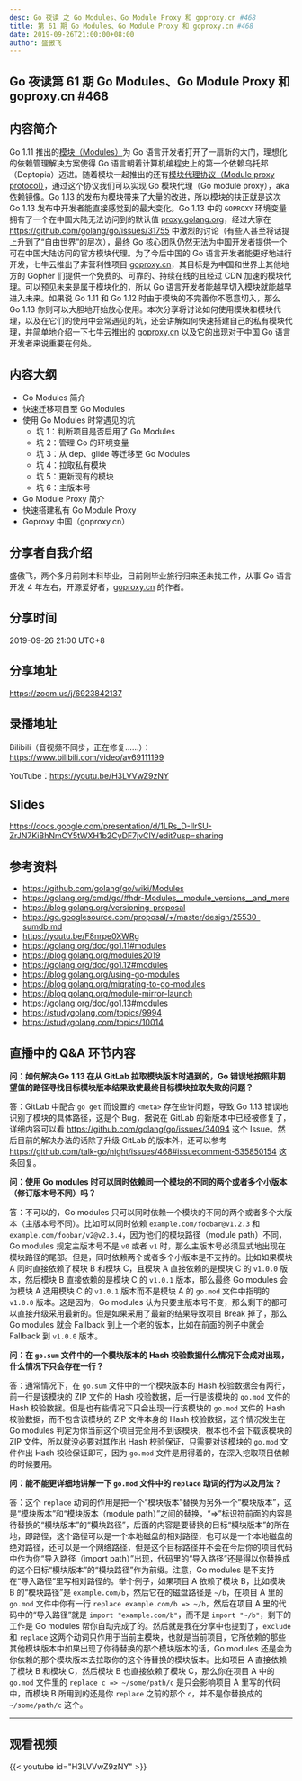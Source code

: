 ```yaml
---
desc: Go 夜读 之 Go Modules、Go Module Proxy 和 goproxy.cn #468
title: 第 61 期 Go Modules、Go Module Proxy 和 goproxy.cn #468
date: 2019-09-26T21:00:00+08:00
author: 盛傲飞
---
```


## Go 夜读第 61 期 Go Modules、Go Module Proxy 和 goproxy.cn #468

## 内容简介

Go 1.11 推出的[模块（Modules）](https://github.com/golang/go/wiki/Modules)为 Go 语言开发者打开了一扇新的大门，理想化的依赖管理解决方案使得 Go 语言朝着计算机编程史上的第一个依赖乌托邦（Deptopia）迈进。随着模块一起推出的还有[模块代理协议（Module proxy protocol）](https://golang.org/cmd/go/#hdr-Module_proxy_protocol)，通过这个协议我们可以实现 Go 模块代理（Go module proxy），aka 依赖镜像。Go 1.13 的发布为模块带来了大量的改进，所以模块的扶正就是这次 Go 1.13 发布中开发者能直接感觉到的最大变化。Go 1.13 中的 `GOPROXY` 环境变量拥有了一个在中国大陆无法访问到的默认值 [proxy.golang.org](https://proxy.golang.org)，经过大家在 https://github.com/golang/go/issues/31755 中激烈的讨论（有些人甚至将话提上升到了“自由世界”的层次），最终 Go 核心团队仍然无法为中国开发者提供一个可在中国大陆访问的官方模块代理。为了今后中国的 Go 语言开发者能更好地进行开发，七牛云推出了非营利性项目 [goproxy.cn](https://goproxy.cn)，其目标是为中国和世界上其他地方的 Gopher 们提供一个免费的、可靠的、持续在线的且经过 CDN 加速的模块代理。可以预见未来是属于模块化的，所以 Go 语言开发者能越早切入模块就能越早进入未来。如果说 Go 1.11 和 Go 1.12 时由于模块的不完善你不愿意切入，那么 Go 1.13 你则可以大胆地开始放心使用。本次分享将讨论如何使用模块和模块代理，以及在它们的使用中会常遇见的坑，还会讲解如何快速搭建自己的私有模块代理，并简单地介绍一下七牛云推出的 [goproxy.cn](https://goproxy.cn) 以及它的出现对于中国 Go 语言开发者来说重要在何处。

## 内容大纲

* Go Modules 简介
* 快速迁移项目至 Go Modules
* 使用 Go Modules 时常遇见的坑
	* 坑 1：判断项目是否启用了 Go Modules
	* 坑 2：管理 Go 的环境变量
	* 坑 3：从 dep、glide 等迁移至 Go Modules
	* 坑 4：拉取私有模块
	* 坑 5：更新现有的模块
	* 坑 6：主版本号
* Go Module Proxy 简介
* 快速搭建私有 Go Module Proxy
* Goproxy 中国（goproxy.cn）

## 分享者自我介绍

盛傲飞，两个多月前刚本科毕业，目前刚毕业旅行归来还未找工作，从事 Go 语言开发 4 年左右，开源爱好者，[goproxy.cn](https://goproxy.cn) 的作者。

## 分享时间

2019-09-26 21:00 UTC+8

## 分享地址

https://zoom.us/j/6923842137

## 录播地址

Bilibili（音视频不同步，正在修复……）：https://www.bilibili.com/video/av69111199

YouTube：https://youtu.be/H3LVVwZ9zNY

## Slides

https://docs.google.com/presentation/d/1LRs_D-IlrSU-ZrJN7KiBhNmCY5tWXH1b2CyDF7jvClY/edit?usp=sharing

## 参考资料

* https://github.com/golang/go/wiki/Modules
* https://golang.org/cmd/go/#hdr-Modules__module_versions__and_more
* https://blog.golang.org/versioning-proposal
* https://go.googlesource.com/proposal/+/master/design/25530-sumdb.md
* https://youtu.be/F8nrpe0XWRg
* https://golang.org/doc/go1.11#modules
* https://blog.golang.org/modules2019
* https://golang.org/doc/go1.12#modules
* https://blog.golang.org/using-go-modules
* https://blog.golang.org/migrating-to-go-modules
* https://blog.golang.org/module-mirror-launch
* https://golang.org/doc/go1.13#modules
* https://studygolang.com/topics/9994
* https://studygolang.com/topics/10014

## 直播中的 Q&A 环节内容

**问：如何解决 Go 1.13 在从 GitLab 拉取模块版本时遇到的，Go 错误地按照非期望值的路径寻找目标模块版本结果致使最终目标模块拉取失败的问题？**

答：GitLab 中配合 `go get` 而设置的 `<meta>` 存在些许问题，导致 Go 1.13 错误地识别了模块的具体路径，这是个 Bug，据说在 GitLab 的新版本中已经被修复了，详细内容可以看 https://github.com/golang/go/issues/34094 这个 Issue。然后目前的解决办法的话除了升级 GitLab 的版本外，还可以参考 https://github.com/talk-go/night/issues/468#issuecomment-535850154 这条回复。

**问：使用 Go modules 时可以同时依赖同一个模块的不同的两个或者多个小版本（修订版本号不同）吗？**

答：不可以的，Go modules 只可以同时依赖一个模块的不同的两个或者多个大版本（主版本号不同）。比如可以同时依赖 `example.com/foobar@v1.2.3` 和 `example.com/foobar/v2@v2.3.4`，因为他们的模块路径（module path）不同，Go modules 规定主版本号不是 `v0` 或者 `v1` 时，那么主版本号必须显式地出现在模块路径的尾部。但是，同时依赖两个或者多个小版本是不支持的。比如如果模块 A 同时直接依赖了模块 B 和模块 C，且模块 A 直接依赖的是模块 C 的 `v1.0.0` 版本，然后模块 B 直接依赖的是模块 C 的 `v1.0.1` 版本，那么最终 Go modules 会为模块 A 选用模块 C 的 `v1.0.1` 版本而不是模块 A 的 `go.mod` 文件中指明的 `v1.0.0` 版本。这是因为，Go modules 认为只要主版本号不变，那么剩下的都可以直接升级采用最新的。但是如果采用了最新的结果导致项目 Break 掉了，那么 Go modules 就会 Fallback 到上一个老的版本，比如在前面的例子中就会 Fallback 到 `v1.0.0` 版本。

**问：在 `go.sum` 文件中的一个模块版本的 Hash 校验数据什么情况下会成对出现，什么情况下只会存在一行？**

答：通常情况下，在 `go.sum` 文件中的一个模块版本的 Hash 校验数据会有两行，前一行是该模块的 ZIP 文件的 Hash 校验数据，后一行是该模块的 `go.mod` 文件的 Hash 校验数据。但是也有些情况下只会出现一行该模块的 `go.mod` 文件的 Hash 校验数据，而不包含该模块的 ZIP 文件本身的 Hash 校验数据，这个情况发生在 Go modules 判定为你当前这个项目完全用不到该模块，根本也不会下载该模块的 ZIP 文件，所以就没必要对其作出 Hash 校验保证，只需要对该模块的 `go.mod` 文件作出 Hash 校验保证即可，因为 `go.mod` 文件是用得着的，在深入挖取项目依赖的时候要用。

**问：能不能更详细地讲解一下 `go.mod` 文件中的 `replace` 动词的行为以及用法？**

答：这个 `replace` 动词的作用是把一个“模块版本”替换为另外一个“模块版本”，这是“模块版本”和“模块版本（module path）”之间的替换，“=>”标识符前面的内容是待替换的“模块版本”的“模块路径”，后面的内容是要替换的目标“模块版本”的所在地，即路径，这个路径可以是一个本地磁盘的相对路径，也可以是一个本地磁盘的绝对路径，还可以是一个网络路径，但是这个目标路径并不会在今后你的项目代码中作为你“导入路径（import path）”出现，代码里的“导入路径”还是得以你替换成的这个目标“模块版本”的“模块路径”作为前缀。注意，Go modules 是不支持在“导入路径”里写相对路径的。举个例子，如果项目 A 依赖了模块 B，比如模块 B 的“模块路径”是 `example.com/b`，然后它在的磁盘路径是 `~/b`，在项目 A 里的 `go.mod` 文件中你有一行 `replace example.com/b => ~/b`，然后在项目 A 里的代码中的“导入路径”就是 `import "example.com/b"`，而不是 `import "~/b"`，剩下的工作是 Go modules 帮你自动完成了的。然后就是我在分享中也提到了，`exclude` 和 `replace` 这两个动词只作用于当前主模块，也就是当前项目，它所依赖的那些其他模块版本中如果出现了你待替换的那个模块版本的话，Go modules 还是会为你依赖的那个模块版本去拉取你的这个待替换的模块版本。比如项目 A 直接依赖了模块 B 和模块 C，然后模块 B 也直接依赖了模块 C，那么你在项目 A 中的 `go.mod` 文件里的 `replace c => ~/some/path/c` 是只会影响项目 A 里写的代码中，而模块 B 所用到的还是你 `replace` 之前的那个 `c`，并不是你替换成的 `~/some/path/c` 这个。


---

## 观看视频

{{< youtube id="H3LVVwZ9zNY" >}}